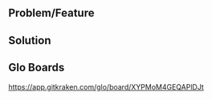 ## Problem/Feature
<!-- 
        Describe what problem you are trying to 
    fix or feature you would like to see added 
    (with an idea on how it works).

    FOR FIXES ONLY:
        
        Include an overview of how it was fixed.
    This is for the community so they have an idea
    of what was changed. :)

-->
## Solution
<!-- General Solution/ Starting Point-->
## Glo Boards 
<!-- TODO: Remove Once Glo Board Action is added -->
https://app.gitkraken.com/glo/board/XYPMoM4GEQAPlDJt